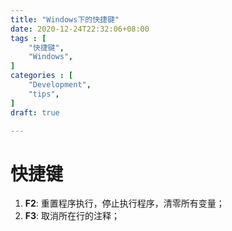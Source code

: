 ```yaml
---
title: "Windows下的快捷键"
date: 2020-12-24T22:32:06+08:00
tags : [
    "快捷键",
    "Windows",
]
categories : [
    "Development",
    "tips",
]
draft: true

---
```


# 快捷键
1. **F2**: 重置程序执行，停止执行程序，清零所有变量；
2. **F3**: 取消所在行的注释；

